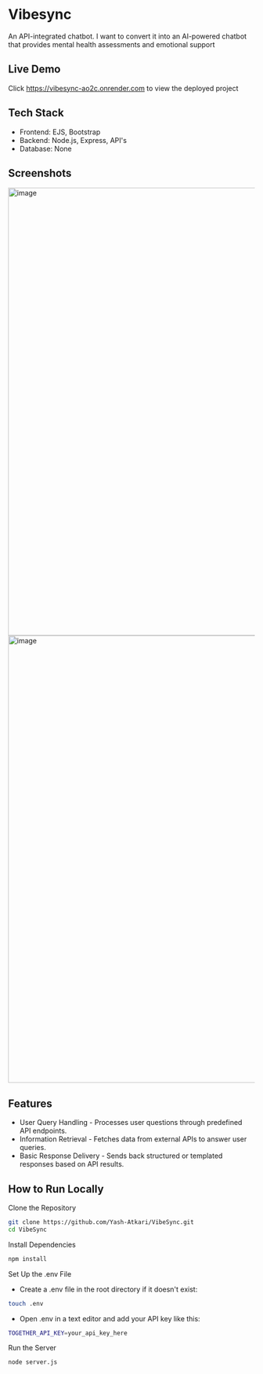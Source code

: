 # Vibesync

An API-integrated chatbot. I want to convert it into an AI-powered chatbot that provides mental health assessments and emotional support

## Live Demo

Click https://vibesync-ao2c.onrender.com to view the deployed project

## Tech Stack

- Frontend: EJS, Bootstrap
- Backend: Node.js, Express, API's
- Database: None

## Screenshots

<img width="1919" height="912" alt="image" src="https://github.com/user-attachments/assets/fc079981-e8e9-4709-b0cd-6cbd65ef95c8" />

<img width="1919" height="911" alt="image" src="https://github.com/user-attachments/assets/bf995eaf-f10b-44be-9a19-22c67d624ed5" />

## Features

- User Query Handling - Processes user questions through predefined API endpoints. 
- Information Retrieval - Fetches data from external APIs to answer user queries.
- Basic Response Delivery - Sends back structured or templated responses based on API results.

## How to Run Locally

Clone the Repository
```bash
git clone https://github.com/Yash-Atkari/VibeSync.git
cd VibeSync
```

Install Dependencies
```bash
npm install
```

Set Up the .env File
- Create a .env file in the root directory if it doesn't exist:
```bash
touch .env
```
- Open .env in a text editor and add your API key like this:
```bash
TOGETHER_API_KEY=your_api_key_here
```

Run the Server
```bash
node server.js
```
